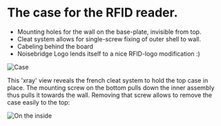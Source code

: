 The case for the RFID reader.
=============================

   - Mounting holes for the wall on the base-plate, invisible from top.
   - Cleat system allows for single-screw fixing of outer shell to wall.
   - Cabeling behind the board
   - Noisebridge Logo lends itself to a nice RFID-logo modification :)

![Case][case-image]

This 'xray' view reveals the french cleat system to hold the top case in place.
The mounting screw on the bottom pulls down the inner assembly thus pulls it
towards the wall. Removing that screw allows to remove the case easily to the
top:

![On the inside][xray]

[case-image]: https://github.com/hzeller/rfid-access-control/raw/master/img/rfid-reader-case.png
[xray]: https://github.com/hzeller/rfid-access-control/raw/master/img/rfid-reader-xray-view.png


